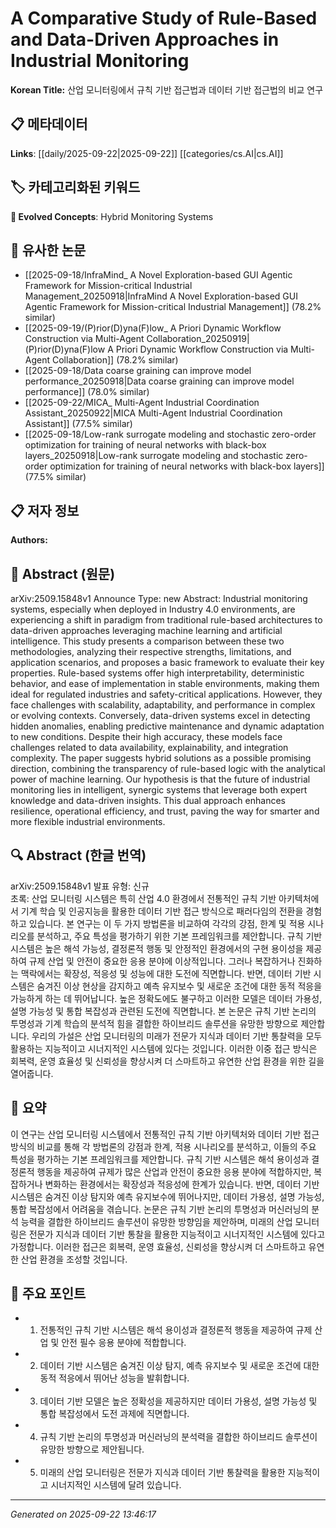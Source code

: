 # A Comparative Study of Rule-Based and Data-Driven Approaches in Industrial Monitoring

**Korean Title:** 산업 모니터링에서 규칙 기반 접근법과 데이터 기반 접근법의 비교 연구

## 📋 메타데이터

**Links**: [[daily/2025-09-22|2025-09-22]] [[categories/cs.AI|cs.AI]]

## 🏷️ 카테고리화된 키워드
**🚀 Evolved Concepts**: Hybrid Monitoring Systems

## 🔗 유사한 논문
- [[2025-09-18/InfraMind_ A Novel Exploration-based GUI Agentic Framework for Mission-critical Industrial Management_20250918|InfraMind A Novel Exploration-based GUI Agentic Framework for Mission-critical Industrial Management]] (78.2% similar)
- [[2025-09-19/(P)rior(D)yna(F)low_ A Priori Dynamic Workflow Construction via Multi-Agent Collaboration_20250919|(P)rior(D)yna(F)low A Priori Dynamic Workflow Construction via Multi-Agent Collaboration]] (78.2% similar)
- [[2025-09-18/Data coarse graining can improve model performance_20250918|Data coarse graining can improve model performance]] (78.0% similar)
- [[2025-09-22/MICA_ Multi-Agent Industrial Coordination Assistant_20250922|MICA Multi-Agent Industrial Coordination Assistant]] (77.5% similar)
- [[2025-09-18/Low-rank surrogate modeling and stochastic zero-order optimization for training of neural networks with black-box layers_20250918|Low-rank surrogate modeling and stochastic zero-order optimization for training of neural networks with black-box layers]] (77.5% similar)

## 📋 저자 정보

**Authors:** 

## 📄 Abstract (원문)

arXiv:2509.15848v1 Announce Type: new 
Abstract: Industrial monitoring systems, especially when deployed in Industry 4.0 environments, are experiencing a shift in paradigm from traditional rule-based architectures to data-driven approaches leveraging machine learning and artificial intelligence. This study presents a comparison between these two methodologies, analyzing their respective strengths, limitations, and application scenarios, and proposes a basic framework to evaluate their key properties. Rule-based systems offer high interpretability, deterministic behavior, and ease of implementation in stable environments, making them ideal for regulated industries and safety-critical applications. However, they face challenges with scalability, adaptability, and performance in complex or evolving contexts. Conversely, data-driven systems excel in detecting hidden anomalies, enabling predictive maintenance and dynamic adaptation to new conditions. Despite their high accuracy, these models face challenges related to data availability, explainability, and integration complexity. The paper suggests hybrid solutions as a possible promising direction, combining the transparency of rule-based logic with the analytical power of machine learning. Our hypothesis is that the future of industrial monitoring lies in intelligent, synergic systems that leverage both expert knowledge and data-driven insights. This dual approach enhances resilience, operational efficiency, and trust, paving the way for smarter and more flexible industrial environments.

## 🔍 Abstract (한글 번역)

arXiv:2509.15848v1 발표 유형: 신규  
초록: 산업 모니터링 시스템은 특히 산업 4.0 환경에서 전통적인 규칙 기반 아키텍처에서 기계 학습 및 인공지능을 활용한 데이터 기반 접근 방식으로 패러다임의 전환을 경험하고 있습니다. 본 연구는 이 두 가지 방법론을 비교하여 각각의 강점, 한계 및 적용 시나리오를 분석하고, 주요 특성을 평가하기 위한 기본 프레임워크를 제안합니다. 규칙 기반 시스템은 높은 해석 가능성, 결정론적 행동 및 안정적인 환경에서의 구현 용이성을 제공하여 규제 산업 및 안전이 중요한 응용 분야에 이상적입니다. 그러나 복잡하거나 진화하는 맥락에서는 확장성, 적응성 및 성능에 대한 도전에 직면합니다. 반면, 데이터 기반 시스템은 숨겨진 이상 현상을 감지하고 예측 유지보수 및 새로운 조건에 대한 동적 적응을 가능하게 하는 데 뛰어납니다. 높은 정확도에도 불구하고 이러한 모델은 데이터 가용성, 설명 가능성 및 통합 복잡성과 관련된 도전에 직면합니다. 본 논문은 규칙 기반 논리의 투명성과 기계 학습의 분석적 힘을 결합한 하이브리드 솔루션을 유망한 방향으로 제안합니다. 우리의 가설은 산업 모니터링의 미래가 전문가 지식과 데이터 기반 통찰력을 모두 활용하는 지능적이고 시너지적인 시스템에 있다는 것입니다. 이러한 이중 접근 방식은 회복력, 운영 효율성 및 신뢰성을 향상시켜 더 스마트하고 유연한 산업 환경을 위한 길을 열어줍니다.

## 📝 요약

이 연구는 산업 모니터링 시스템에서 전통적인 규칙 기반 아키텍처와 데이터 기반 접근 방식의 비교를 통해 각 방법론의 강점과 한계, 적용 시나리오를 분석하고, 이들의 주요 특성을 평가하는 기본 프레임워크를 제안합니다. 규칙 기반 시스템은 해석 용이성과 결정론적 행동을 제공하여 규제가 많은 산업과 안전이 중요한 응용 분야에 적합하지만, 복잡하거나 변화하는 환경에서는 확장성과 적응성에 한계가 있습니다. 반면, 데이터 기반 시스템은 숨겨진 이상 탐지와 예측 유지보수에 뛰어나지만, 데이터 가용성, 설명 가능성, 통합 복잡성에서 어려움을 겪습니다. 논문은 규칙 기반 논리의 투명성과 머신러닝의 분석 능력을 결합한 하이브리드 솔루션이 유망한 방향임을 제안하며, 미래의 산업 모니터링은 전문가 지식과 데이터 기반 통찰을 활용한 지능적이고 시너지적인 시스템에 있다고 가정합니다. 이러한 접근은 회복력, 운영 효율성, 신뢰성을 향상시켜 더 스마트하고 유연한 산업 환경을 조성할 것입니다.

## 🎯 주요 포인트

- 1. 전통적인 규칙 기반 시스템은 해석 용이성과 결정론적 행동을 제공하여 규제 산업 및 안전 필수 응용 분야에 적합합니다.

- 2. 데이터 기반 시스템은 숨겨진 이상 탐지, 예측 유지보수 및 새로운 조건에 대한 동적 적응에서 뛰어난 성능을 발휘합니다.

- 3. 데이터 기반 모델은 높은 정확성을 제공하지만 데이터 가용성, 설명 가능성 및 통합 복잡성에서 도전 과제에 직면합니다.

- 4. 규칙 기반 논리의 투명성과 머신러닝의 분석력을 결합한 하이브리드 솔루션이 유망한 방향으로 제안됩니다.

- 5. 미래의 산업 모니터링은 전문가 지식과 데이터 기반 통찰력을 활용한 지능적이고 시너지적인 시스템에 달려 있습니다.

---

*Generated on 2025-09-22 13:46:17*